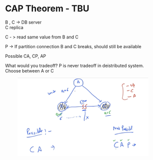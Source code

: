 # CAP Theorem - TBU

B , C -> DB server\
C replica

C - > read same value from B and C

P -> If partition connection B and C breaks, should still be available



Possible CA, CP, AP

What would you tradeoff? P is never tradeoff in deistributed system. Choose between A or C



<figure><img src="../../.gitbook/assets/image.png" alt="" width="563"><figcaption></figcaption></figure>
